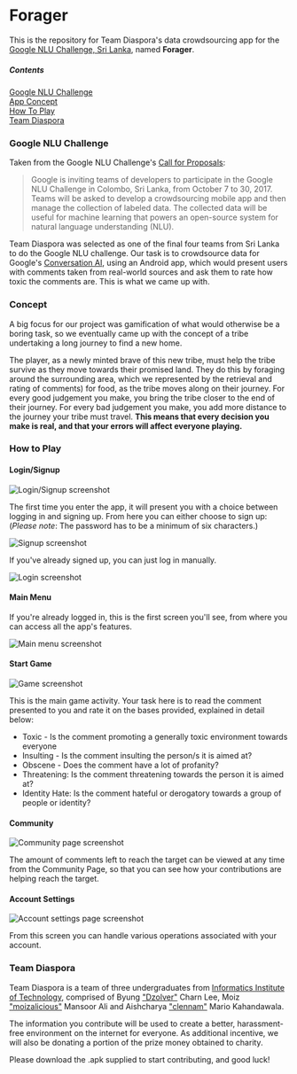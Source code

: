 # Forager

This is the repository for Team Diaspora's data crowdsourcing app for the [Google NLU Challenge, Sri Lanka](https://goo.gl/Dx4ozJ), named **Forager**.

##### Contents
[Google NLU Challenge](#challenge)  
[App Concept](#concept)   
[How To Play](#howto)  
[Team Diaspora](#aboutus)

### <a name="challenge"></a>Google NLU Challenge
Taken from the Google NLU Challenge's [Call for Proposals](https://goo.gl/Dx4ozJ):
>Google is inviting teams of developers to participate in the Google NLU Challenge in Colombo, Sri Lanka, from October 7 to 30, 2017. Teams will be asked to develop a crowdsourcing mobile app and then manage the collection of labeled data. The collected data will be useful for machine learning that powers an open-source system for natural language understanding (NLU).

Team Diaspora was selected as one of the final four teams from Sri Lanka to do the Google NLU challenge. Our task is to crowdsource data for Google's [Conversation AI](https://conversationai.github.io/), using an Android app, which would present users with comments taken from real-world sources and ask them to rate how toxic the comments are. This is what we came up with.

### <a name="concept"></a>Concept
A big focus for our project was gamification of what would otherwise be a boring task, so we eventually came up with the concept of a tribe undertaking a long journey to find a new home.

The player, as a newly minted brave of this new tribe, must help the tribe survive as they move towards their promised land. They do this by foraging around the surrounding area, which we represented by the retrieval and rating of comments) for food, as the tribe moves along on their journey. For every good judgement you make, you bring the tribe closer to the end of their journey. For every bad judgement you make, you add more distance to the journey your tribe must travel. **This means that every decision you make is real, and that your errors will affect everyone playing.**

### <a name="howto"></a>How to Play

#### Login/Signup
![Login/Signup screenshot](https://raw.githubusercontent.com/moizalicious/Forager/master/docs/screenshots/login_signup.png)

The first time you enter the app, it will present you with a choice between logging in and signing up. From here you can either choose to sign up: (*Please note*: The password has to be a minimum of six characters.)

![Signup screenshot](https://raw.githubusercontent.com/moizalicious/Forager/master/docs/screenshots/signup.png)

If you've already signed up, you can just log in manually.

![Login screenshot](https://raw.githubusercontent.com/moizalicious/Forager/master/docs/screenshots/login.png)

#### Main Menu
If you're already logged in, this is the first screen you'll see, from where you can access all the app's features.

![Main menu screenshot](https://raw.githubusercontent.com/moizalicious/Forager/master/docs/screenshots/main_menu.png)

#### Start Game
![Game screenshot](https://raw.githubusercontent.com/moizalicious/Forager/master/docs/screenshots/main_menu.png)

This is the main game activity. Your task here is to read the comment presented to you and rate it on the bases provided, explained in detail below:

- Toxic - Is the comment promoting a generally toxic environment towards everyone
- Insulting - Is the comment insulting the person/s it is aimed at?
- Obscene - Does the comment have a lot of profanity?
- Threatening: Is the comment threatening towards the person it is aimed at?
- Identity Hate: Is the comment hateful or derogatory towards a group of people or identity?

#### Community
![Community page screenshot](https://raw.githubusercontent.com/moizalicious/Forager/master/docs/screenshots/community.png)

The amount of comments left to reach the target can be viewed at any time from the Community Page, so that you can see how your contributions are helping reach the target.

#### Account Settings
![Account settings page screenshot](https://raw.githubusercontent.com/moizalicious/Forager/master/docs/screenshots/account_details.png)
 
From this screen you can handle various operations associated with your account.

### <a name="aboutus"></a>Team Diaspora
Team Diaspora is a team of three undergraduates from [Informatics Institute of Technology](http://www.iit.ac.lk/), comprised of Byung ["Dzolver"](https://github.com/dzolver) Charn Lee, Moiz ["moizalicious"](https://github.com/moizalicious) Mansoor Ali and Aishcharya ["clennam"](https://github.com/clennam) Mario Kahandawala.

The information you contribute will be used to create a better, harassment-free environment on the internet for everyone. As additional incentive, we will also be donating a portion of the prize money obtained to charity.

Please download the .apk supplied to start contributing, and good luck!
